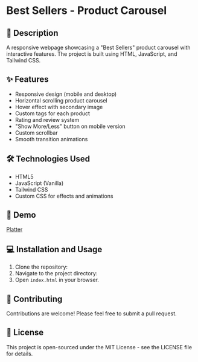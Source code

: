 # Best Sellers - Product Carousel

## 📝 Description
A responsive webpage showcasing a "Best Sellers" product carousel with interactive features. The project is built using HTML, JavaScript, and Tailwind CSS.

## ✨ Features
- Responsive design (mobile and desktop)
- Horizontal scrolling product carousel
- Hover effect with secondary image
- Custom tags for each product
- Rating and review system
- "Show More/Less" button on mobile version
- Custom scrollbar
- Smooth transition animations

## 🛠️ Technologies Used
- HTML5
- JavaScript (Vanilla)
- Tailwind CSS
- Custom CSS for effects and animations

## 🚀 Demo
[Platter](https://platter-sigma.vercel.app/)


## 💻 Installation and Usage
1. Clone the repository:
2. Navigate to the project directory:
3. Open `index.html` in your browser.

## 🤝 Contributing
Contributions are welcome! Please feel free to submit a pull request.

## 📄 License
This project is open-sourced under the MIT License - see the LICENSE file for details.
